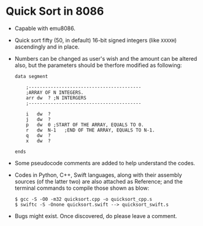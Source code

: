 # Quick Sort in 8086



* Capable with emu8086.

* Quick sort fifty (50, in default) 16-bit signed integers (like `XXXXH`) ascendingly and in place.

* Numbers can be changed as user's wish and the amount can be altered also, but the parameters should be therfore modified as following:

  ```assembly
  data segment

      ;-----------------------------------------
      ;ARRAY OF N INTEGERS.
      arr dw  ?	;N INTERGERS
      ;-----------------------------------------

      i   dw  ? 
      j   dw  ?
      p   dw  0	;START OF THE ARRAY, EQUALS TO 0.
      r   dw  N-1	;END OF THE ARRAY, EQUALS TO N-1.
      q   dw  ?
      x   dw  ?

  ends
  ```

* Some pseudocode comments are added to help understand the codes.

* Codes in Python, C++, Swift languages, along with their assembly sources (of the latter two) are also attached as Reference; and the terminal commands to compile those shown as blow:

  ```shell
  $ gcc -S -O0 -m32 quicksort.cpp -o quicksort_cpp.s
  $ swiftc -S -Onone quicksort.swift --> quicksort_swift.s
  ```

* Bugs might exist. Once discovered, do please leave a comment.

